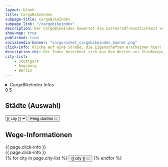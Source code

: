 ```yaml
---
layout: blank
title: CargoBikeIndex
subpage-title: CargoBikeIndex
subpage_link: "/cargobikeindex"
description: Der CargoBikeIndex bewertet die Lastenradfreundlichkeit von Straßen & Wegen in Deutschland.
show-map: true
published: true
socialmedia-banner: "cargorocket_cargobikeindex_banner.png"
click-info: Klicke auf eine Straße, die Eigenschaften erscheinen hier!
description-cbi: Der Index berechnet sich aus den Werten zur Straßenqualität und Barrieren. Er reicht von (dunkel rot) 0 - für Lastenräder nicht passierbar, bis (dunkel grün) 5 - optimale Bedingungen für Lastenräder. Mehr Infos zur Bewertung gibt's
city-list:
    - Stuttgart
    - Augsburg
    - Berlin
---
```


<div class="map-container">
    <div id="object_info_wrapper">
        <details>
            <summary class="roboto big">CargoBikeIndex Infos</summary>
            <p>{{ page.description-cbi }}<a href="2021/05/16/cargobikeindex.html"> im Blogpost</a></p>
        </details>
        <div class="map_legend_wrapper flex">
            <span>0</span>
            <span class="map_legend"></span>
            <span>5</span>
        </div>
        <div id="city_list">
        <h2 class="roboto big">Städte (Auswahl)</h2>
        <select id="cities">
        {% for city in page.city-list %}
            <option value="{{ city }}">{{ city }}</option>
        {% endfor %}
        </select>
        <button class="button small secondary" onclick="fly(document.querySelector('#cities').value)">Flieg dorthin &#128640;</button>
        </div>
        <h2 class="roboto big">Wege-Informationen</h2>
        <div id="object_info" class="roboto">{{ page.click-info }}</div>
    </div>
    <div id="object_info_mobile_wrapper">
        <div id="object_info_mobile" class="roboto">{{ page.click-info }}</div>
    </div>
    <div id="city_list_mobile_wrapper">
        <div id="city_list_mobile" class="roboto">
        {% for city in page.city-list %}
            <button class="button small secondary" onclick="fly('{{ city }}')">{{ city }} &#128640;</button>
        {% endfor %}
        </div>
    </div>
    <div id="map"></div>
</div>
<script>
	mapboxgl.accessToken = 'pk.eyJ1IjoiaGVucmk5NyIsImEiOiJ1bElfcS1rIn0.6kD_Z9ML35sB-N9XF-pQlQ';
    var map = new mapboxgl.Map({
        container: 'map',
        style: 'mapbox://styles/henri97/ckm8eucf25b6i17nw08qg8wsz',
        center: [9.491, 48.656],
        zoom: 7.5,
        hash: true
    });
    let nav = new mapboxgl.NavigationControl();
    map.addControl(nav, 'top-right');
    let cbi_layer_bw_id= "cbi-standard-bw"
    let cbi_layer_id= "cbi-standard-cities"
    const attributes_description_mapping = {
        "car_traffic": "Autoverkehrs",
        "cbi": "CargoBikeIndex",
        "cbindex_cycleways": "CBI Radweg",
        "cbi_sq": "Straßenqualitäts-Index",
        "cbindex_surface": "CBI Straßenoberfläche",
        "cbi_b": "Barriere-Index",
        "label_sq": "Wegeart",
        "label_b": "Barriere-Art",
        "maxspeed": "Höchstgeschwindigkeit",
        "name": "Straßenname",
        "osm_id": "OpenStreetMap ID",
        "surface_combined":
        "Straßenoberfläche Gemeinsam",
        "dismount_necessary": "Absteigen notwendig",
        "min_maxwidth": "Maximal mögliche Breite",
        "pedestrian_traffic": "Fußverkehrsfaktor",
        "segregated": "Getrennter Fuß-/Radweg",
        "smoothness_combined": "Straßenoberfläche gemeinsam",
        "cycleway_combined": "Radweg kombiniert",
        "cycleway_width_combined": "Radwegsbreite",
        "cycleway_oneway_combined": "???"
    }
    map.on('load', function () {
        map.on('click', function (e) {
            var features = map.queryRenderedFeatures(e.point, {layers: [cbi_layer_bw_id, cbi_layer_id]});
            // Limit the number of properties we're displaying for
            // legibility and performance
            const displayProperties = ['properties'];
            const displayFeatures = features.map(function (feat) {
            let displayFeat = {};
            displayProperties.forEach(function (prop) {
                displayFeat[prop] = feat[prop];
            });
                return displayFeat;
            });
            let map_element = displayFeatures[0].properties;
            let attributes_list = '<ul>';
            for(element in map_element){
                if (map_element[element] != undefined && map_element[element] != "")
                attributes_list += '<li>' + attributes_description_mapping[element] + ': ' + map_element[element]+'</li>'
            }
            if(map_element.length == 0) attributes_list = "Nichts ausgewählt"
            attributes_list += '</ul>';
            document.getElementById('object_info').innerHTML = attributes_list
            document.getElementById('object_info_mobile').innerHTML = "CargoBikeIndex: " + map_element['cbi'] + "/5"
        });
        var popup = new mapboxgl.Popup({
            closeButton: false,
            closeOnClick: false
        });
        function show_popup(e) {
            // Change the cursor style as a UI indicator.
            map.getCanvas().style.cursor = 'pointer';
            let coordinates = e.features[0].geometry.coordinates[0];
            const street_name = e.features[0].properties.name
            let description = "";
            if(street_name){
                description = street_name + ": " + e.features[0].properties.cbi;}
            else {
                description = e.features[0].properties.label_sq + ": " + e.features[0].properties.cbi; }
            popup.setLngLat(coordinates).setHTML(description).addTo(map);
        }
        function hide_popup() {
            map.getCanvas().style.cursor = '';
            popup.remove();
        }
        map.on('mouseenter', cbi_layer_id, show_popup);
        map.on('mouseenter', cbi_layer_bw_id, show_popup);
        map.on('mouseleave', cbi_layer_id, hide_popup);
        map.on('mouseleave', cbi_layer_bw_id, hide_popup);
    });
    let map_element = document.querySelector('#map');
    function fly(city){
        let coordinates = []
        switch (city) {
            case 'Stuttgart':
                coordinates = [9.1783, 48.7761]
                break;
            case 'Augsburg':
                coordinates = [10.89475, 48.36541]
                break;
            case 'Berlin':
                coordinates = [13.3796, 52.5161]
                break;
        }
        if (coordinates.length !== 0) map.flyTo({ center: coordinates, zoom: 12})
    }
</script>
